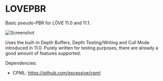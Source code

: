 # LOVEPBR
Basic pseudo-PBR for LÖVE 11.0 and 11.1.

![Screenshot]("https://user-images.githubusercontent.com/1095969/42424507-9d05c25e-82e3-11e8-84a4-2706c53cd564.png")

Uses the built-in Depth Buffers, Depth Testing/Writing and Cull Mode introduced in 11.0.
Purely written for testing purposes, there are already a good amount of features supported.

Dependencies:
* CPML: https://github.com/excessive/cpml

